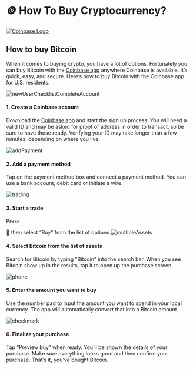 # 🪙 How To Buy Cryptocurrency?

[![Coinbase Logo](https://images.ctfassets.net/q5ulk4bp65r7/3TBS4oVkD1ghowTqVQJlqj/2dfd4ea3b623a7c0d8deb2ff445dee9e/Consumer\_Wordmark.svg)](https://www.coinbase.com/)

## How to buy Bitcoin

When it comes to buying crypto, you have a lot of options. Fortunately you can buy Bitcoin with the [Coinbase app](https://www.coinbase.com/signup) anywhere Coinbase is available. It’s quick, easy, and secure. Here’s how to buy Bitcoin with the Coinbase app for U.S. residents.

![newUserChecklistCompleteAccount](https://static-assets.coinbase.com/design-system/illustrations/light/newUserChecklistCompleteAccount-1.svg)

#### 1. Create a Coinbase account

Download the [Coinbase app](https://www.coinbase.com/signup) and start the sign up process. You will need a valid ID and may be asked for proof of address in order to transact, so be sure to have those ready. Verifying your ID may take longer than a few minutes, depending on where you live.

![addPayment](https://static-assets.coinbase.com/design-system/illustrations/light/addPayment-1.svg)

#### 2. Add a payment method

Tap on the payment method box and connect a payment method. You can use a bank account, debit card or initiate a wire.

![trading](https://static-assets.coinbase.com/design-system/illustrations/light/trading-1.svg)

#### 3. Start a trade

Press&#x20;

 then select “Buy” from the list of options.![multipleAssets](https://static-assets.coinbase.com/design-system/illustrations/light/multipleAssets-1.svg)

#### 4. Select Bitcoin from the list of assets

Search for Bitcoin by typing "Bitcoin" into the search bar. When you see Bitcoin show up in the results, tap it to open up the purchase screen.

![phone](https://static-assets.coinbase.com/design-system/illustrations/light/phone-1.svg)

#### 5. Enter the amount you want to buy

Use the number pad to input the amount you want to spend in your local currency. The app will automatically convert that into a Bitcoin amount.

![checkmark](https://static-assets.coinbase.com/design-system/illustrations/light/checkmark-1.svg)

#### 6. Finalize your purchase

Tap “Preview buy” when ready. You’ll be shown the details of your purchase. Make sure everything looks good and then confirm your purchase. That’s it, you’ve bought Bitcoin.

